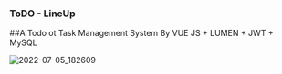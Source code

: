 ### ToDO - LineUp
##A Todo ot Task Management System By VUE JS + LUMEN + JWT + MySQL


![2022-07-05_182609](https://user-images.githubusercontent.com/24665327/177331875-2fa86855-74ee-4f91-8641-143cc744a996.png)
